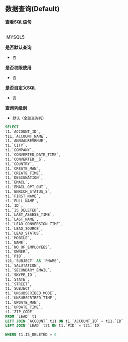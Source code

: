 ## 数据查询(Default) <!-- {docsify-ignore-all} -->



<p class="panel-title"><b>查看SQL语句</b></p>
<br>

<el-row>
&nbsp;<el-tag @click="MYSQL5 = true">MYSQL5</el-tag>
</el-row>

<br>
<p class="panel-title"><b>是否默认查询</b></p>

* `否`

<p class="panel-title"><b>是否权限使用</b></p>

* `否`

<p class="panel-title"><b>是否自定义SQL</b></p>

* `否`

<p class="panel-title"><b>查询列级别</b></p>

* `默认（全部查询列）`






<el-dialog v-model="MYSQL5" title="MYSQL5">

```sql
SELECT
t1.`ACCOUNT_ID`,
t11.`ACCOUNT_NAME`,
t1.`ANNUALREVENUE`,
t1.`CITY`,
t1.`COMPANY`,
t1.`CONVERTED_DATE_TIME`,
t1.`CONVERTED__S`,
t1.`COUNTRY`,
t1.`CREATE_MAN`,
t1.`CREATE_TIME`,
t1.`DESIGNATION`,
t1.`EMAIL`,
t1.`EMAIL_OPT_OUT`,
t1.`ENRICH_STATUS_S`,
t1.`FIRST_NAME`,
t1.`FULL_NAME`,
t1.`ID`,
t1.`IS_DELETED`,
t1.`LAST_ASSESS_TIME`,
t1.`LAST_NAME`,
t1.`LEAD_CONVERSION_TIME`,
t1.`LEAD_SOURCE`,
t1.`LEAD_STATUS`,
t1.`MOBILE`,
t1.`NAME`,
t1.`NO_OF_EMPLOYEES`,
t1.`OWNER`,
t1.`PID`,
t21.`SUBJECT` AS `PNAME`,
t1.`SALUTATION`,
t1.`SECONDARY_EMAIL`,
t1.`SKYPE_ID`,
t1.`STATE`,
t1.`STREET`,
t1.`SUBJECT`,
t1.`UNSUBSCRIBED_MODE`,
t1.`UNSUBSCRIBED_TIME`,
t1.`UPDATE_MAN`,
t1.`UPDATE_TIME`,
t1.`ZIP_CODE`
FROM `LEAD` t1 
LEFT JOIN `ACCOUNT` t11 ON t1.`ACCOUNT_ID` = t11.`ID` 
LEFT JOIN `LEAD` t21 ON t1.`PID` = t21.`ID` 

WHERE t1.IS_DELETED = 0
```

</el-dialog>

<script>
 const { createApp } = Vue
  createApp({
    data() {
      return {
                MYSQL5 : false
        
      }
    },
    methods: {
    }
  }).use(ElementPlus).mount('#app')
</script>